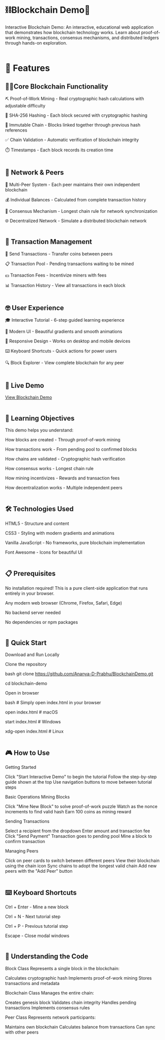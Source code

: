 # <h1> ⛓️Blockchain Demo🔗 </h1>
Interactive Blockchain Demo: An interactive, educational web application that demonstrates how blockchain technology works. Learn about proof-of-work mining, transactions, consensus mechanisms, and distributed ledgers through hands-on exploration.
<br><br>
# 🌟 Features
## ⛓️‍💥Core Blockchain Functionality
⛏️ Proof-of-Work Mining - Real cryptographic hash calculations with adjustable difficulty

🔐 SHA-256 Hashing - Each block secured with cryptographic hashing

🔗 Immutable Chain - Blocks linked together through previous hash references

✅ Chain Validation - Automatic verification of blockchain integrity

⏱️ Timestamps - Each block records its creation time
<br><br>
## 🛜 Network & Peers
👥 Multi-Peer System - Each peer maintains their own independent blockchain

💰 Individual Balances - Calculated from complete transaction history

🔄 Consensus Mechanism - Longest chain rule for network synchronization

🌐 Decentralized Network - Simulate a distributed blockchain network
<br><br>
## 📩 Transaction Management
💸 Send Transactions - Transfer coins between peers

📋 Transaction Pool - Pending transactions waiting to be mined

💵 Transaction Fees - Incentivize miners with fees

📊 Transaction History - View all transactions in each block
<br><br>
## 🤓 User Experience
🎓 Interactive Tutorial - 6-step guided learning experience

🎨 Modern UI - Beautiful gradients and smooth animations

📱 Responsive Design - Works on desktop and mobile devices

⌨️ Keyboard Shortcuts - Quick actions for power users

🔍 Block Explorer - View complete blockchain for any peer
<br><br>
## 🚀 Live Demo
<a href="https://ananya-d-prabhu.github.io/BlockchainDemo/">View Blockchain Demo</a>
<br><br>
## 🎯 Learning Objectives
This demo helps you understand:

How blocks are created - Through proof-of-work mining

How transactions work - From pending pool to confirmed blocks

How chains are validated - Cryptographic hash verification

How consensus works - Longest chain rule

How mining incentivizes - Rewards and transaction fees

How decentralization works - Multiple independent peers
<br><br>
## 🛠️ Technologies Used
HTML5 - Structure and content

CSS3 - Styling with modern gradients and animations

Vanilla JavaScript - No frameworks, pure blockchain implementation

Font Awesome - Icons for beautiful UI
<br><br>
## 📋 Prerequisites
No installation required! This is a pure client-side application that runs entirely in your browser.

Any modern web browser (Chrome, Firefox, Safari, Edge)

No backend server needed

No dependencies or npm packages
<br><br>
## 🏃 Quick Start
Download and Run Locally

Clone the repository

bash   git clone https://github.com/Ananya-D-Prabhu/BlockchainDemo.git

   cd blockchain-demo

Open in browser

bash   # Simply open index.html in your browser

   open index.html  # macOS
   
   start index.html # Windows
   
   xdg-open index.html # Linux
<br><br>
## 🎮 How to Use
Getting Started

Click "Start Interactive Demo" to begin the tutorial
Follow the step-by-step guide shown at the top
Use navigation buttons to move between tutorial steps

Basic Operations
Mining Blocks

Click "Mine New Block" to solve proof-of-work puzzle
Watch as the nonce increments to find valid hash
Earn 100 coins as mining reward

Sending Transactions

Select a recipient from the dropdown
Enter amount and transaction fee
Click "Send Payment"
Transaction goes to pending pool
Mine a block to confirm transaction

Managing Peers

Click on peer cards to switch between different peers
View their blockchain using the chain icon
Sync chains to adopt the longest valid chain
Add new peers with the "Add Peer" button
<br><br>
## ⌨️ Keyboard Shortcuts
Ctrl + Enter - Mine a new block

Ctrl + N - Next tutorial step

Ctrl + P - Previous tutorial step

Escape - Close modal windows
<br><br>
## 🧪 Understanding the Code
Block Class
Represents a single block in the blockchain:

Calculates cryptographic hash
Implements proof-of-work mining
Stores transactions and metadata

Blockchain Class
Manages the entire chain:

Creates genesis block
Validates chain integrity
Handles pending transactions
Implements consensus rules

Peer Class
Represents network participants:

Maintains own blockchain
Calculates balance from transactions
Can sync with other peers
